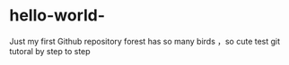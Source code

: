# hello-world-
Just my first Github repository
forest has so many birds ，so cute
test git tutoral by step to step
